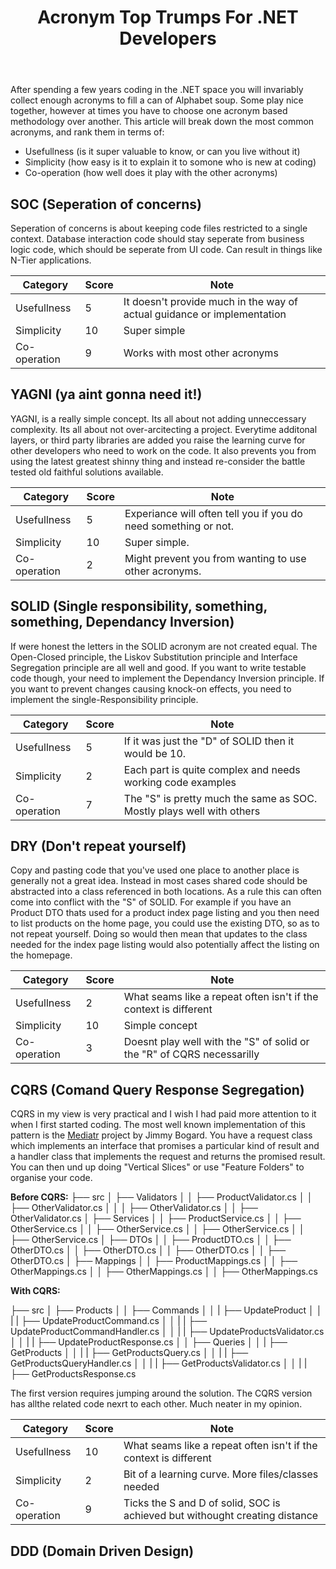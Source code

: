 ﻿---
layout: post
title: Acronym Top Trumps For .NET Developers
--- 

After spending a few years coding in the .NET space you will invariably collect enough acronyms to fill a can of Alphabet soup. Some play nice together, however at times you have to choose one acronym based methodology over another. This article will break down the most common acronyms, and rank them in terms of: 
 - Usefullness (is it super valuable to know, or can you live without it)
 - Simplicity (how easy is it to explain it to somone who is new at coding)
 - Co-operation (how well does it play with the other acronyms)

 ## SOC (Seperation of concerns)

 Seperation of concerns is about keeping code files restricted to a single context. Database interaction code should stay seperate from business logic code, which should be seperate from UI code. Can result in things like N-Tier applications.

 |Category       |Score |Note                                                                      |
 |---------------|------|--------------------------------------------------------------------------|
 | Usefullness   | 5    | It doesn't provide much in the way of actual guidance or implementation  |
 | Simplicity    | 10   | Super simple                                                             |
 | Co-operation  | 9    | Works with most other acronyms                                           |

## YAGNI (ya aint gonna need it!)

 YAGNI, is a really simple concept. Its all about not adding unneccessary complexity. Its all about not over-arcitecting a project. Everytime additonal layers, or third party libraries are added you raise the learning curve for other developers who need to work on the code. It also prevents you from using the latest greatest shinny thing and instead re-consider the battle tested old faithful solutions available. 

 |Category       |Score |Note                                                                      |
 |---------------|------|--------------------------------------------------------------------------|
 | Usefullness   | 5    | Experiance will often tell you if you do need something or not.          |
 | Simplicity    | 10   | Super simple.                                                            |
 | Co-operation  | 2    | Might prevent you from wanting to use other acronyms.                    |

## SOLID (Single responsibility, something, something, Dependancy Inversion)

 If were honest the letters in the SOLID acronym are not created equal. The Open-Closed principle, the Liskov Substitution principle and Interface Segregation principle are all well and good. If you want to write testable code though, your need to implement the Dependancy Inversion principle. If you want to prevent changes causing knock-on effects, you need to implement the single-Responsibility principle. 

 |Category       |Score |Note                                                                      |
 |---------------|------|--------------------------------------------------------------------------|
 | Usefullness   | 5    | If it was just the "D" of SOLID then it would be 10.                     |
 | Simplicity    | 2    | Each part is quite complex and needs working code examples               |
 | Co-operation  | 7    | The "S" is pretty much the same as SOC. Mostly plays well with others    |

## DRY (Don't repeat yourself)

  Copy and pasting code that you've used one place to another place is generally not a great idea. Instead in most cases shared code should be abstracted into a class referenced in both locations. As a rule this can often come into conflict with the "S" of SOLID. For example if you have an Product DTO thats used for a product index page listing and you then need to list products on the home page, you could use the existing DTO, so as to not repeat yourself. Doing so would then mean that updates to the class needed for the index page listing would also potentially affect the listing on the homepage. 

 |Category       |Score | Note                                                                     |
 |---------------|------|--------------------------------------------------------------------------|
 | Usefullness   | 2    | What seams like a repeat often isn't if the context is different         |
 | Simplicity    | 10   | Simple concept                                                           |
 | Co-operation  | 3    | Doesnt play well with the "S" of solid or the "R" of CQRS necessarilly   |

## CQRS (Comand Query Response Segregation)

CQRS in my view is very practical and I wish I had paid more attention to it when I first started coding. The most well known implementation of this pattern is the [Mediatr](https://github.com/jbogard/MediatR) project by Jimmy Bogard. You have a request class which implements an interface that promises a particular kind of result and a handler class that implements the request and returns the promised result. You can then und up doing "Vertical Slices" or use "Feature Folders" to organise your code. 


**Before CQRS:**
├── src
│   ├── Validators
│   │   ├── ProductValidator.cs
│   │   ├── OtherValidator.cs
│   │   │   ├── OtherValidator.cs
│   │   ├── OtherValidator.cs
│   ├── Services
│   │   ├── ProductService.cs
│   │   ├── OtherService.cs
│   │   ├── OtherService.cs
│   │   ├── OtherService.cs
│   │   ├── OtherService.cs
│   ├── DTOs
│   │   ├── ProductDTO.cs
│   │   ├── OtherDTO.cs
│   │   ├── OtherDTO.cs
│   │   ├── OtherDTO.cs
│   │   ├── OtherDTO.cs
│   ├── Mappings
│   │   ├── ProductMappings.cs
│   │   ├── OtherMappings.cs
│   │   ├── OtherMappings.cs
│   │   ├── OtherMappings.cs


**With CQRS:**

├── src
│   ├── Products
│   │   ├── Commands
│   │   |   ├── UpdateProduct
│   │   |   |   ├── UpdateProductCommand.cs
│   │   |   |   ├── UpdateProductCommandHandler.cs
│   │   |   |   ├── UpdateProductsValidator.cs
│   │   |   |   ├── UpdateProductResponse.cs
│   │   ├── Queries
│   │   |   ├── GetProducts
│   │   |   |   ├── GetProductsQuery.cs
│   │   |   |   ├── GetProductsQueryHandler.cs
│   │   |   |   ├── GetProductsValidator.cs
│   │   |   |   ├── GetProductsResponse.cs


The first version requires jumping around the solution. The CQRS version has allthe related code nexrt to each other. Much neater in my opinion. 

 |Category       |Score | Note                                                                          |
 |---------------|------|-------------------------------------------------------------------------------|
 | Usefullness   | 10   | What seams like a repeat often isn't if the context is different              |
 | Simplicity    | 2    | Bit of a learning curve. More files/classes needed                            |
 | Co-operation  | 9    | Ticks the S and D of solid, SOC is achieved but withought creating distance   |


 ## DDD (Domain Driven Design)
